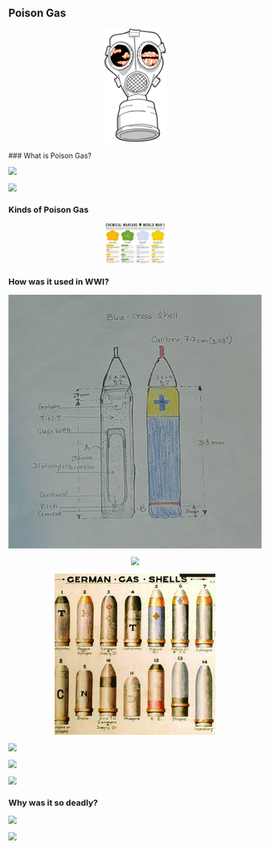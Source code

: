 ## Poison Gas

<p style="text-align:center;"><img src="/images/wwi-mask.gif" height = "25%" width= "25%" /></p>
### What is Poison Gas?





![]({{site.baseurl}}/https://i0.wp.com/www.compoundchem.com/wp-content/uploads/2014/05/Chemical-Warfare-World-War-1-Poison-Gases.png?fit=1200%2C849&ssl=1)


![]({{site.baseurl}}/https://i0.wp.com/militaryhistorynow.com/wp-content/uploads/2015/08/1280px-Sargent_John_Singer_RA_-_Gassed_-_Google_Art_Project-e1439313963662.jpg?fit=650%2C242&ssl=1)


### Kinds of Poison Gas
<p style="text-align:center;"><img src="/images/chemicalwarfare.jpg" height = "25%" width= "25%" /></p>

### How was it used in WWI?


<p style="text-align:center;"><img src="/images/blue-cross-shell.jpg" /></p>

<p style="text-align:center;"><img src="/images/firstUsage.jpg" /></p>

<p style="text-align:center;"><img src="/images/gas-bombs.jpg" /></p>

![]({{site.baseurl}}/https://www.theworldwar.org/sites/default/files/2022-01/2013.66.92_0-first-usage-poison-gas.jpg)

![]({{site.baseurl}}/https://simonjoneshistorian.files.wordpress.com/2014/02/blue-cross-shell.jpg)

![]({{site.baseurl}}/https://www.researchgate.net/profile/Jasper-Hardesty/publication/269724051/figure/fig4/AS:758261380812807@1557795009798/Hand-held-gas-bomb-Contributor-Benjamin-Hirschfeld-on-behalf-of-Christoph-Herrmann_Q320.jpg)




### Why was it so deadly?

![]({{site.baseurl}}/https://www.ncpedia.org/sites/default/files/wwi_gas_mask.jpg)

![]({{site.baseurl}}/https://thumbs.gfycat.com/AssuredSentimentalAmurminnow-max-1mb.gif)
